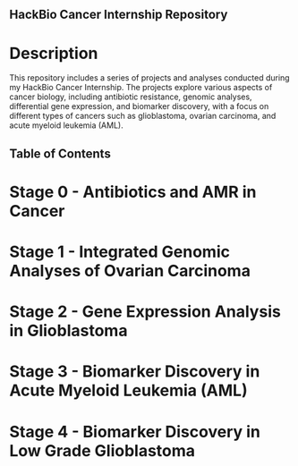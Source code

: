 ## HackBio Cancer Internship Repository
# Description
This repository includes a series of projects and analyses conducted during my HackBio Cancer Internship. The projects explore various aspects of cancer biology, including antibiotic resistance, genomic analyses, differential gene expression, and biomarker discovery, with a focus on different types of cancers such as glioblastoma, ovarian carcinoma, and acute myeloid leukemia (AML).

## Table of Contents
# Stage 0 - Antibiotics and AMR in Cancer

# Stage 1 - Integrated Genomic Analyses of Ovarian Carcinoma

# Stage 2 - Gene Expression Analysis in Glioblastoma

# Stage 3 - Biomarker Discovery in Acute Myeloid Leukemia (AML)

# Stage 4 - Biomarker Discovery in Low Grade Glioblastoma
